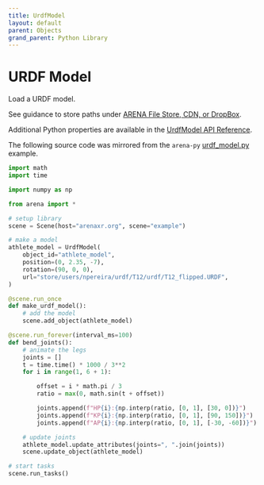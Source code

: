 ```yaml
---
title: UrdfModel
layout: default
parent: Objects
grand_parent: Python Library
---
```


# URDF Model

Load a URDF model.

See guidance to store paths under <a href='https://docs.arenaxr.org/content/interface/filestore.html'>ARENA File Store, CDN, or DropBox</a>.

Additional Python properties are available in the [UrdfModel API Reference](/content/python-api/objects/urdf_model).

The following source code was mirrored from the `arena-py` [urdf_model.py](https://github.com/arenaxr/arena-py/blob/master/examples/objects/urdf_model.py) example.

```python
import math
import time

import numpy as np

from arena import *

# setup library
scene = Scene(host="arenaxr.org", scene="example")

# make a model
athlete_model = UrdfModel(
    object_id="athlete_model",
    position=(0, 2.35, -7),
    rotation=(90, 0, 0),
    url="store/users/npereira/urdf/T12/urdf/T12_flipped.URDF",
)

@scene.run_once
def make_urdf_model():
    # add the model
    scene.add_object(athlete_model)

@scene.run_forever(interval_ms=100)
def bend_joints():
    # animate the legs
    joints = []
    t = time.time() * 1000 / 3**2
    for i in range(1, 6 + 1):

        offset = i * math.pi / 3
        ratio = max(0, math.sin(t + offset))

        joints.append(f"HP{i}:{np.interp(ratio, [0, 1], [30, 0])}")
        joints.append(f"KP{i}:{np.interp(ratio, [0, 1], [90, 150])}")
        joints.append(f"AP{i}:{np.interp(ratio, [0, 1], [-30, -60])}")

    # update joints
    athlete_model.update_attributes(joints=", ".join(joints))
    scene.update_object(athlete_model)

# start tasks
scene.run_tasks()
```
